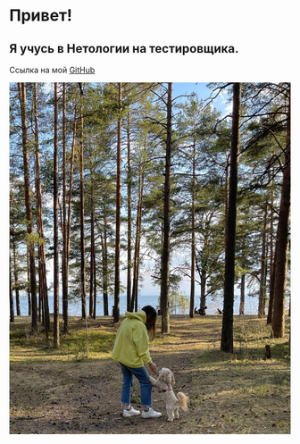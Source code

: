 # Привет!

## Я учусь в Нетологии на тестировщика. 

Ссылка на мой [GitHub](https://github.com/diananaum) 

![Моя собака](/1.jpg)

